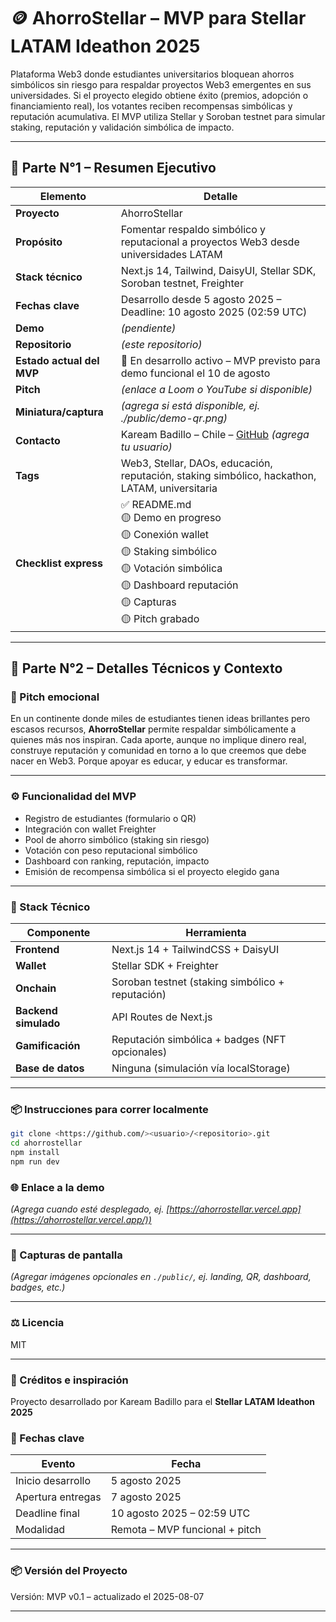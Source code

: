 # 🪙 AhorroStellar – MVP para Stellar LATAM Ideathon 2025

Plataforma Web3 donde estudiantes universitarios bloquean ahorros simbólicos sin riesgo para respaldar proyectos Web3 emergentes en sus universidades. Si el proyecto elegido obtiene éxito (premios, adopción o financiamiento real), los votantes reciben recompensas simbólicas y reputación acumulativa. El MVP utiliza Stellar y Soroban testnet para simular staking, reputación y validación simbólica de impacto.

---

## 🔹 Parte N°1 – Resumen Ejecutivo

| Elemento | Detalle |
| --- | --- |
| **Proyecto** | AhorroStellar |
| **Propósito** | Fomentar respaldo simbólico y reputacional a proyectos Web3 desde universidades LATAM |
| **Stack técnico** | Next.js 14, Tailwind, DaisyUI, Stellar SDK, Soroban testnet, Freighter |
| **Fechas clave** | Desarrollo desde 5 agosto 2025 – Deadline: 10 agosto 2025 (02:59 UTC) |
| **Demo** | *(pendiente)* |
| **Repositorio** | *(este repositorio)* |
| **Estado actual del MVP** | 🔧 En desarrollo activo – MVP previsto para demo funcional el 10 de agosto |
| **Pitch** | *(enlace a Loom o YouTube si disponible)* |
| **Miniatura/captura** | *(agrega si está disponible, ej. ./public/demo-qr.png)* |
| **Contacto** | Kaream Badillo – Chile – [GitHub](https://github.com/) *(agrega tu usuario)* |
| **Tags** | Web3, Stellar, DAOs, educación, reputación, staking simbólico, hackathon, LATAM, universitaria |
| **Checklist express** | ✅ README.md<br>🟡 Demo en progreso<br>🟡 Conexión wallet<br>🟡 Staking simbólico<br>🟡 Votación simbólica<br>🟡 Dashboard reputación<br>🟡 Capturas<br>🟡 Pitch grabado |

---

## 🔹 Parte N°2 – Detalles Técnicos y Contexto

### 🧠 Pitch emocional

En un continente donde miles de estudiantes tienen ideas brillantes pero escasos recursos, **AhorroStellar** permite respaldar simbólicamente a quienes más nos inspiran. Cada aporte, aunque no implique dinero real, construye reputación y comunidad en torno a lo que creemos que debe nacer en Web3. Porque apoyar es educar, y educar es transformar.

---

### ⚙️ Funcionalidad del MVP

- Registro de estudiantes (formulario o QR)
- Integración con wallet Freighter
- Pool de ahorro simbólico (staking sin riesgo)
- Votación con peso reputacional simbólico
- Dashboard con ranking, reputación, impacto
- Emisión de recompensa simbólica si el proyecto elegido gana

---

### 🧱 Stack Técnico

| Componente | Herramienta |
| --- | --- |
| **Frontend** | Next.js 14 + TailwindCSS + DaisyUI |
| **Wallet** | Stellar SDK + Freighter |
| **Onchain** | Soroban testnet (staking simbólico + reputación) |
| **Backend simulado** | API Routes de Next.js |
| **Gamificación** | Reputación simbólica + badges (NFT opcionales) |
| **Base de datos** | Ninguna (simulación vía localStorage) |

---

### 📦 Instrucciones para correr localmente

```bash
git clone <https://github.com/><usuario>/<repositorio>.git
cd ahorrostellar
npm install
npm run dev

```

### 🌐 Enlace a la demo

*(Agrega cuando esté desplegado, ej. [https://ahorrostellar.vercel.app](https://ahorrostellar.vercel.app/))*

---

### 📸 Capturas de pantalla

*(Agregar imágenes opcionales en `./public/`, ej. landing, QR, dashboard, badges, etc.)*

---

### ⚖️ Licencia

MIT

---

### 🧠 Créditos e inspiración

Proyecto desarrollado por Kaream Badillo para el **Stellar LATAM Ideathon 2025**

### 📅 Fechas clave

| Evento | Fecha |
| --- | --- |
| Inicio desarrollo | 5 agosto 2025 |
| Apertura entregas | 7 agosto 2025 |
| Deadline final | 10 agosto 2025 – 02:59 UTC |
| Modalidad | Remota – MVP funcional + pitch |

---

### 📦 Versión del Proyecto

Versión: MVP v0.1 – actualizado el 2025-08-07

---